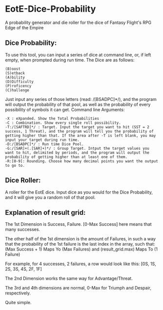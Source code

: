 EotE-Dice-Probability
=====================

A probability generator and die roller for the dice of Fantasy Flight's RPG Edge of the Empire

Dice Probability:
-----------------
  To use this tool, you can input a series of dice at command line, or, if left empty, when prompted during run time. 
  The Dice are as follows:

    (B)oost
    (S)etback
    (A)bility
    (D)Difficulty
    (P)roficency
    (C)hallenge

Just input any series of those letters (read: /[BSADPC]*/), and the program will output the probability of that pool, as well as the probability of every possibility of symbols it can get.
Command line Arguments:

    -X : eXpanded. Show the Total Probabilities
    -C : Combination. Show every single roll possibility.
    -T:/[SAFTRD]*/ : Target. Input the target you want to hit (SST = 2 success, 1 Threat), and the program will tell you the probability of getting higher than that. If the area after -T is left blank, you may input your target during run time.
    -D:/[BSADPC]*/ : Run time Dice Pool.
    -G:/[SAR]+(.[SAR]+)*/ : Group Target. Intput the target values you want to hit, delimited by periods, and the program will output the probability of getting higher than at least one of them.
    -R:[0-9]: Rounding. Choose how many decimal points you want the output to go to.
    

Dice Roller:
------------
  A roller for the EotE dice. Input dice as you would for the Dice Probability, and it will give you a random roll of that pool.
  
Explanation of result grid:
---------------------------
 The 1st Dimension is Success, Failure. [0-Max Success] here means that many successes.
 
 The other half of the 1st dimension is the amount of Failures, in such a way that the probability of the 1st failure is the last index in the array, such that: (Max Success + 1) Maps Yo (Max Failures) and (result_grid.max) Maps To (1 Failure)
 
 For example, for 4 successes, 2 failures, a row would look like this: [0S, 1S, 2S, 3S, 4S, 2F, 1F]
 
 The 2nd Dimension works the same way for Advantage/Threat.
 
 The 3rd and 4th dimensions are normal, 0-Max for Triumph and Despair, respectively.
 
 Quite simple.
